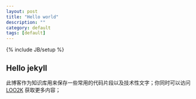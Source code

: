 ```yaml
---
layout: post
title: "Hello world"
description: ""
category: default
tags: [default]
---
```

{% include JB/setup %}

## Hello jekyll

此博客作为知识库用来保存一些常用的代码片段以及技术性文字；你同时可以访问 [LOO2K](http://loo2k.com/blog) 获取更多内容；